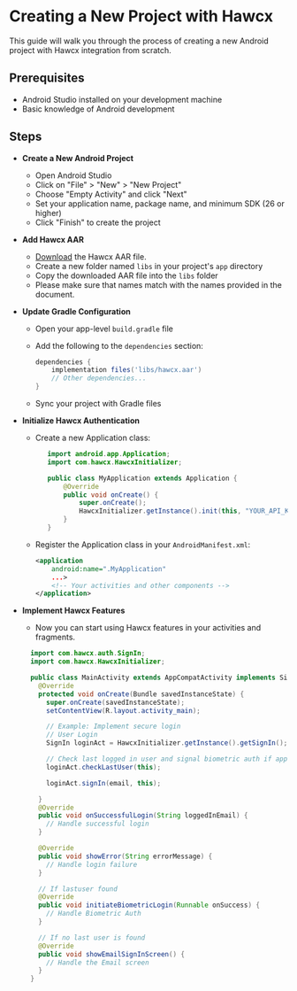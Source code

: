 <!-- Google tag (gtag.js) -->
<script async src="https://www.googletagmanager.com/gtag/js?id=G-B89K3ZN1LX"></script>
<script>
  window.dataLayer = window.dataLayer || [];
  function gtag(){dataLayer.push(arguments);}
  gtag('js', new Date());

  gtag('config', 'G-B89K3ZN1LX');
</script>


# Creating a New Project with Hawcx

This guide will walk you through the process of creating a new Android project with Hawcx integration from scratch.

## Prerequisites

- Android Studio installed on your development machine
- Basic knowledge of Android development

## Steps

- **Create a New Android Project**
   - Open Android Studio
   - Click on "File" > "New" > "New Project"
   - Choose "Empty Activity" and click "Next"
   - Set your application name, package name, and minimum SDK (26 or higher)
   - Click "Finish" to create the project

- **Add Hawcx AAR**
   - [Download](https://github.com/hawcx/authenticator/releases/latest/download/hawcx.aar) the Hawcx AAR file.
   - Create a new folder named `libs` in your project's `app` directory
   - Copy the downloaded AAR file into the `libs` folder
   - Please make sure that names match with the names provided in the document.

- **Update Gradle Configuration**
   - Open your app-level `build.gradle` file
   - Add the following to the `dependencies` section:

     ```gradle
     dependencies {
         implementation files('libs/hawcx.aar')
         // Other dependencies...
     }
     ```
   - Sync your project with Gradle files

- **Initialize Hawcx Authentication**
   - Create a new Application class:

     ```java
        import android.app.Application;
        import com.hawcx.HawcxInitializer;

        public class MyApplication extends Application {
            @Override
            public void onCreate() {
                super.onCreate();
                HawcxInitializer.getInstance().init(this, "YOUR_API_KEY_HERE");
            }
        }
     ```
   - Register the Application class in your `AndroidManifest.xml`:

     ```xml
     <application
         android:name=".MyApplication"
         ...>
         <!-- Your activities and other components -->
     </application>
     ```

- **Implement Hawcx Features**
   - Now you can start using Hawcx features in your activities and fragments. 

  ```java
    import com.hawcx.auth.SignIn;
    import com.hawcx.HawcxInitializer;

    public class MainActivity extends AppCompatActivity implements SignIn.SignInCallback {
      @Override
      protected void onCreate(Bundle savedInstanceState) {
        super.onCreate(savedInstanceState);
        setContentView(R.layout.activity_main);

        // Example: Implement secure login
        // User Login
        SignIn loginAct = HawcxInitializer.getInstance().getSignIn();

        // Check last logged in user and signal biometric auth if applicable
        loginAct.checkLastUser(this);

        loginAct.signIn(email, this);

      }
      @Override
      public void onSuccessfulLogin(String loggedInEmail) {
        // Handle successful login
      }

      @Override
      public void showError(String errorMessage) {
        // Handle login failure
      }

      // If lastuser found
      @Override
      public void initiateBiometricLogin(Runnable onSuccess) {
        // Handle Biometric Auth 
      }

      // If no last user is found 
      @Override
      public void showEmailSignInScreen() {
        // Handle the Email screen
      }
    }

  ```

<!-- 
## Next Steps

- Explore our [Java Integration Guide](java-integration.md) for more detailed usage of Hawcx
- Learn about [Best Practices](best-practices.md) when using Hawcx
- Check out our [Sample Projects](sample-projects.md) for inspiration

Congratulations! You've successfully created a new Android project with Hawcx integration. -->
